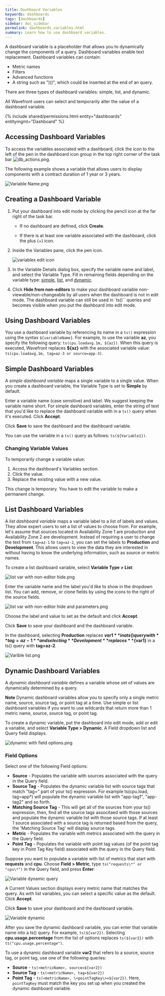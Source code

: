 ```yaml
---
title: Dashboard Variables
keywords: dashboards
tags: [dashboards]
sidebar: doc_sidebar
permalink: dashboards_variables.html
summary: Learn how to use dashboard variables.
---
```

A dashboard variable is a placeholder that allows you to dynamically change the components of a query. Dashboard variables enable text replacement. Dashboard variables can contain:
* Metric names
* Filters
* Advanced functions
* A string such as ")))", which could be inserted at the end of an query.

There are three types of dashboard variables: simple, list, and dynamic.

All Wavefront users can select and temporarily alter the value of a dashboard variable.

{% include shared/permissions.html entity="dashboards" entitymgmt="Dashboard" %}

## Accessing Dashboard Variables

To access the variables associated with a dashboard, click the icon to the left of the pen in the dashboard icon group in the top right corner of the task bar ![db_actions.png](images/db_actions.png#inline).

The following example shows a variable that allows users to display components with a contract duration of 1 year or 3 years.

![Variable Name.png](images/db_var_name.png)

## Creating a Dashboard Variable

1.  Put your dashboard into edit mode by clicking the pencil icon at the far right of the task bar.

    - If no dashboard are defined, click **Create**.

    - If there is at least one variable associated with the dashboard, click the plus (+) icon.

2.  Inside the Variables pane, click the pen icon.

    ![variables edit icon](images/variables_edit.png)

3.  In the Variable Details dialog box, specify the variable name and label, and select the Variable Type. Fill in remaining fields depending on the variable type: [simple](#simple), [list](#list), and [dynamic](#dynamic).
4.  Click **Hide from non-editors** to make your dashboard variable non-viewable/non-changeable by all users when the dashboard is not in edit mode. The dashboard variable can still be used in `ts()`` queries and becomes visible when you put the dashboard into edit mode.

## Using Dashboard Variables

You use a dashboard variable by referencing its name in a `ts()` expression using the syntax `${variableName}`. For example, to use the variable **az**, you specify the following query: `ts(cpu.loadavg.1m, ${az})`. When this query is executed, Wavefront replaces **${az}** with the associated variable value: `ts(cpu.loadavg.1m, tag=az-3 or source=app-3)`.

<span id="simple"></span>

## Simple Dashboard Variables

A *simple dashboard variable* maps a single variable to a single value. When you create a dashboard variable, the Variable Type is set to **Simple** by default.

Enter a variable name (case sensitive) and label. We suggest keeping the variable name short. For simple dashboard variables, enter the string of text that you'd like to replace the dashboard variable with in a `ts()` query when it's executed. Click **Accept**.

Click **Save** to save the dashboard and the dashboard variable.

You can use the variable in a `ts()` query as follows: `ts(${Variable1})`.

### Changing Variable Values

To temporarily change a variable value:
1. Access the dashboard's Variables section.
2. Click the value.
3. Replace the existing value with a new value.

This change is temporary. You have to edit the variable to make a permanent change.
<span id="list"></span>

## List Dashboard Variables

A *list dashboard variable* maps a variable label to a list of labels and values. They allow expert users to set a list of values to choose from. For example, let's assume that sources located in Availability Zone 1 are production and Availability Zone 2 are development. Instead of requiring a user to change the text from `tag=az-1` to `tag=az-2`, you can set the labels to **Production** and **Development**. This allows users to view the data they are interested in without having to know the underlying information, such as source or metric names.

To create a list dashboard variable, select **Variable Type > List**:

![list var with non-editor hide.png](images/db_var_list_with_non-editor_hide.png)

Enter the variable name and the label you'd like to show in the dropdown list. You can add, remove, or clone fields by using the icons to the right of the source fields.

![list var with non-editor hide and parameters.png](images/db_var_list_with_non-editor_hide_and_parameters.png)

Choose the label and value to set as the default and click **Accept**.

Click **Save** to save your dashboard and the dashboard variable.

In the dashboard, selecting **Production** replaces **${var1}** in a ts() query with **tag=az-1** and selecting **Development** replaces **${var1}** in a ts() query with **tag=az-2**.

![Varible list.png](images/db_var_list.png)

<span id="dynamic"></span>

## Dynamic Dashboard Variables

A *dynamic dashboard variable* defines a variable whose set of values are dynamically determined by a query.

**Note** Dynamic dashboard variables allow you to specify only a single metric name, source, source tag, or point tag at a time. Use simple or list dashboard variables if you want to use wildcards that return more than 1 metric name, source, source tag, or point tag.

To create a dynamic variable, put the dashboard into edit mode, add or edit a variable, and select **Variable Type > Dynamic**. A Field dropdown list and Query field displays.

![dynamic with field options.png](images/db_var_dynamic_with_field_options.png)

### Field Options

Select one of the following Field options:

-   **Source** - Populates the variable with sources associated with the query in the Query field.
-   **Source Tag** - Populates the dynamic variable list with source tags that match "tag=" part of your ts() expression. For example ts(cpu.load, tag=app*) will populate the dynamic variable list with "app-tag1", "app-tag2" and so forth.
-   **Matching Source Tag** - This will get all of the sources from your ts() expression, then, find all the source tags associtaed with those sources and populate the dynamic variable list with those source tags. If at least 1 source associated with a source tag is returned based from the query, the 'Matching Source Tag' will display source tags.
-   **Metric** - Populates the variable with metrics associated with the query in the Query field.
-   **Point Tag** - Populates the variable with point tag values (of the point tag key in Point Tag Key field) associated with the query in the Query field.

Suppose you want to populate a variable with list of metrics that start with **requests** and **cpu**. Choose **Field > Metric**, type `ts("requests\*" or "cpu\*")` in the Query field, and press **Enter**:

![Variable dynamic query](images/db_var_dynamic_query.png)

A Current Values section displays every metric name that matches the query. As with list variables, you can select a specific value as the default. Click **Accept**.

Click **Save** to save your dashboard and the dashboard variable.

![Variable dynamic](images/db_var_dynamic.png)

After you save the dynamic dashboard variable, you can enter that variable name into a ts() query. For example, `ts(${var2})`. Selecting **cpu.usage.percentage** from the list of options replaces `ts(${var2})` with `ts("cpu.usage.percentage")`.

To use a dynamic dashboard variable **var2** that refers to a source, source tag, or point tag, use one of the following queries:

-   **Source** - `ts(<metricName>, source=${var2})`
-   **Source Tag** - `ts(<metricName>, tag=${var2})`
-   **Point Tag** - `ts(<metricName>, \<pointTagKey\>=${var2})`. Here, `pointTagKey` must match the key you set up when you created the dynamic dashboard variable.
